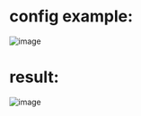 # config example:
![image](https://github.com/user-attachments/assets/3de5958d-6c68-4435-b037-7ad6af1ab523)
# result:
![image](https://github.com/user-attachments/assets/ffe57342-5a12-4c3c-b4bf-71eb199c2580)
